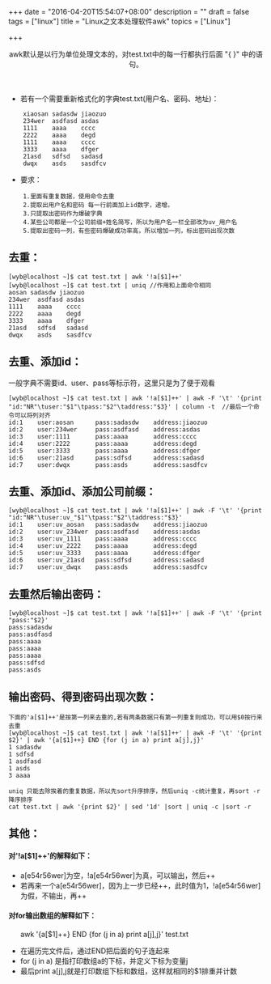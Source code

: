 +++
date = "2016-04-20T15:54:07+08:00"
description = ""
draft = false
tags = ["linux"]
title = "Linux之文本处理软件awk"
topics = ["Linux"]

+++

<center>
awk默认是以行为单位处理文本的，对test.txt中的每一行都执行后面 "{ }" 中的语句。
</center><br/><br/>

* 若有一个需要重新格式化的字典test.txt(用户名、密码、地址)：
```
    xiaosan sadasdw jiaozuo
    234wer  asdfasd asdas
    1111    aaaa    cccc
    2222    aaaa    degd
    1111    aaaa    cccc
    3333    aaaa    dfger
    21asd   sdfsd   sadasd
    dwqx    asds    sasdfcv
```

* 要求：
```
    1.里面有重复数据，使用命令去重
    2.提取出用户名和密码 每一行前面加上id数字，递增。
    3.只提取出密码作为爆破字典
    4.某些公司都是一个公司前缀+姓名简写，所以为用户名一栏全部改为uv_用户名
    5.提取出密码一列，有些密码爆破成功率高，所以增加一列，标出密码出现次数
```



## 去重：
    [wyb@localhost ~]$ cat test.txt | awk '!a[$1]++'
    [wyb@localhost ~]$ cat test.txt | uniq //作用和上面命令相同
    aosan sadasdw jiaozuo
    234wer  asdfasd asdas
    1111    aaaa    cccc
    2222    aaaa    degd
    3333    aaaa    dfger
    21asd   sdfsd   sadasd
    dwqx    asds    sasdfcv


## 去重、添加id：
一般字典不需要id、user、pass等标示符，这里只是为了便于观看

    [wyb@localhost ~]$ cat test.txt | awk '!a[$1]++' | awk -F '\t' '{print "id:"NR"\tuser:"$1"\tpass:"$2"\taddress:"$3}' | column -t  //最后一个命令可以将列对齐
    id:1    user:aosan      pass:sadasdw    address:jiaozuo
    id:2    user:234wer     pass:asdfasd    address:asdas
    id:3    user:1111       pass:aaaa       address:cccc
    id:4    user:2222       pass:aaaa       address:degd
    id:5    user:3333       pass:aaaa       address:dfger
    id:6    user:21asd      pass:sdfsd      address:sadasd
    id:7    user:dwqx       pass:asds       address:sasdfcv

## 去重、添加id、添加公司前缀：
    [wyb@localhost ~]$ cat test.txt | awk '!a[$1]++' | awk -F '\t' '{print "id:"NR"\tuser:uv_"$1"\tpass:"$2"\taddress:"$3}'
    id:1    user:uv_aosan   pass:sadasdw    address:jiaozuo
    id:2    user:uv_234wer  pass:asdfasd    address:asdas
    id:3    user:uv_1111    pass:aaaa       address:cccc
    id:4    user:uv_2222    pass:aaaa       address:degd
    id:5    user:uv_3333    pass:aaaa       address:dfger
    id:6    user:uv_21asd   pass:sdfsd      address:sadasd
    id:7    user:uv_dwqx    pass:asds       address:sasdfcv

## 去重然后输出密码：
    [wyb@localhost ~]$ cat test.txt | awk '!a[$1]++' | awk -F '\t' '{print "pass:"$2}'
    pass:sadasdw
    pass:asdfasd
    pass:aaaa
    pass:aaaa
    pass:aaaa
    pass:sdfsd
    pass:asds

## 输出密码、得到密码出现次数：
    下面的'a[$1]++'是按第一列来去重的,若有两条数据只有第一列重复则成功，可以用$0按行来去重
    [wyb@localhost ~]$ cat test.txt | awk '!a[$1]++' | awk -F '\t' '{print $2}' | awk '{a[$1]++} END {for (j in a) print a[j],j}'
    1 sadasdw
    1 sdfsd
    1 asdfasd
    1 asds
    3 aaaa
    
    uniq 只能去除挨着的重复数据，所以先sort升序排序，然后uniq -c统计重复，再sort -r降序排序
    cat test.txt | awk '{print $2}' | sed '1d' |sort | uniq -c |sort -r
    
## 其他：

#### 对'!a[$1]++'的解释如下：
* a[e54r56wer]为空，!a[e54r56wer]为真，可以输出，然后++
* 若再来一个a[e54r56wer]，因为上一步已经++，此时值为1，!a[e54r56wer]为假，不输出，再++

#### 对for输出数组的解释如下：
&nbsp;&nbsp;&nbsp;&nbsp;&nbsp;&nbsp;awk '{a[$1]++} END {for (j in a) print a[j],j}' test.txt

* 在遍历完文件后，通过END把后面的句子连起来
* for (j in a) 是指打印数组a的下标，并定义下标为变量j
* 最后print a[j],j就是打印数组下标和数组，这样就相同的$1排重并计数